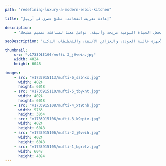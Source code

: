 ```yaml
---
path: "redefining-luxury-a-modern-erbil-kitchen"

title: "إعادة تعريف الفخامة: مطبخ عصري في أربيل"

description:
    - "قمنا بتصميم مطبخ فاخر وعصري لفيلا في أربيل. جمع فريقنا بين أساليب التصميم الحديثة والثقافة الكردية لإنشاء مطبخ جميل وعملي. تتميز المساحة بأجهزة عالية الجودة، وأسطح عمل انسيابية، وخزائن أنيقة. يجعل التخطيط عملية الطهي والتنقل سهلة وميسرة. يملأ الضوء الطبيعي الغرفة، مما يخلق شعوراً دافئاً ومرحباً. يظهر هذا المطبخ كيف يمكن للتصميم العصري أن يجعل الحياة اليومية مريحة وأنيقة. تواصل معنا لمناقشة تصميم مطبخك."

seoDescription: "اكتشف تصميم المطبخ الفاخر في أربيل الذي يجمع بين الجماليات العصرية، والعناصر الثقافية الكردية، والتشطيبات الممتازة. قم بتحويل مساحتك مع مصممينا الخبراء. أنشئ مطبخاً مذهلاً يجمع بين الأجهزة عالية الجودة، والخزائن الأنيقة، والتخطيطات الذكية."

thumbnail:
    src: "v1733915106/mufti-2_j0vwih.jpg"
    width: 4024
    height: 6048

images:
    - src: "v1733915113/mufti-6_szbnxx.jpg"
      width: 4024
      height: 6048
    - src: "v1733915110/mufti-5_tbyxnt.jpg"
      width: 4024
      height: 6048
    - src: "v1733915108/mufti-4_xt9cnb.jpg"
      width: 5763
      height: 3834
    - src: "v1733915106/mufti-3_k9qbiv.jpg"
      width: 4024
      height: 6048
    - src: "v1733915106/mufti-2_j0vwih.jpg"
      width: 4024
      height: 6048
    - src: "v1733915105/mufti-1_bgrwfz.jpg"
      width: 6048
      height: 4024
---
```

